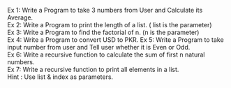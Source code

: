 Ex 1: Write a Program to take 3 numbers from User and Calculate its Average.                    
Ex 2: Write a Program to print the length of a list. ( list is the parameter)                                 
Ex 3: Write a Program to find the factorial of n. (n is the parameter)                 
Ex 4: Write a Program to convert USD to PKR.
Ex 5: Write a Program to take input number from user and Tell user whether it is Even or Odd.               
Ex 6: Write a recursive function to calculate the sum of first n natural numbers.                           
Ex 7: Write a recursive function to print all elements in a list.                   
Hint : Use list & index as parameters.              
